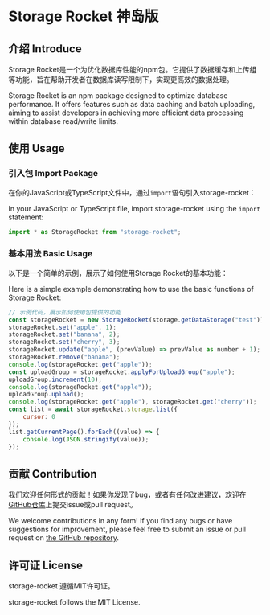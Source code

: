 # Storage Rocket 神岛版

## 介绍 Introduce

Storage Rocket是一个为优化数据库性能的npm包。它提供了数据缓存和上传组等功能，旨在帮助开发者在数据库读写限制下，实现更高效的数据处理。

Storage Rocket is an npm package designed to optimize database performance. It offers features such as data caching and batch uploading, aiming to assist developers in achieving more efficient data processing within database read/write limits.

## 使用 Usage

### 引入包 Import Package

在你的JavaScript或TypeScript文件中，通过`import`语句引入storage-rocket：

In your JavaScript or TypeScript file, import storage-rocket using the `import` statement:

```javascript
import * as StorageRocket from "storage-rocket";
```

### 基本用法 Basic Usage

以下是一个简单的示例，展示了如何使用Storage Rocket的基本功能：

Here is a simple example demonstrating how to use the basic functions of Storage Rocket:

```javascript
// 示例代码，展示如何使用包提供的功能
const storageRocket = new StorageRocket(storage.getDataStorage("test"));
storageRocket.set("apple", 1);
storageRocket.set("banana", 2);
storageRocket.set("cherry", 3);
storageRocket.update("apple", (prevValue) => prevValue as number + 1);
storageRocket.remove("banana");
console.log(storageRocket.get("apple"));
const uploadGroup = storageRocket.applyForUploadGroup("apple");
uploadGroup.increment(10);
console.log(storageRocket.get("apple"));
uploadGroup.upload();
console.log(storageRocket.get("apple"), storageRocket.get("cherry"));
const list = await storageRocket.storage.list({
    cursor: 0
});
list.getCurrentPage().forEach((value) => {
    console.log(JSON.stringify(value));
});
```

## 贡献 Contribution

我们欢迎任何形式的贡献！如果你发现了bug，或者有任何改进建议，欢迎在[GitHub仓库](https://github.com/Qck320923/Dao3-StorageRocket)上提交issue或pull request。

We welcome contributions in any form! If you find any bugs or have suggestions for improvement, please feel free to submit an issue or pull request on [the GitHub repository](https://github.com/Qck320923/Dao3-StorageRocket).

## 许可证 License

storage-rocket 遵循MIT许可证。

storage-rocket follows the MIT License.